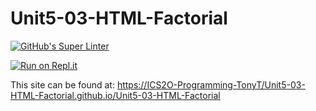 # Unit5-03-HTML-Factorial
[![GitHub's Super Linter](https://github.com/ICS2O-Programming-TonyT/Unit5-03-HTML-Factorial/workflows/GitHub's%20Super%20Linter/badge.svg)](https://github.com/ICS2O-Programming-TonyT/Unit5-03-HTML-Factorial/actions)


[![Run on Repl.it](https://repl.it/badge/github/ICS2O-Programming-TonyT/Unit5-03-HTML-Factorial)](https://repl.it/github/ICS2O-Programming-TonyT/Unit5-03-HTML-Factorial)


This site can be found at: [https://ICS2O-Programming-TonyT/Unit5-03-HTML-Factorial.github.io/Unit5-03-HTML-Factorial](https://ICS2O-Programming-TonyT/Unit5-03-HTML-Factorial.github.io/Unit5-03-HTML-Factorial)